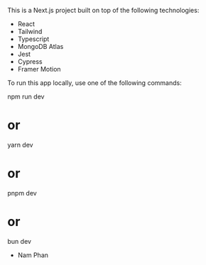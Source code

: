 This is a Next.js project built on top of the following technologies:

- React
- Tailwind
- Typescript
- MongoDB Atlas
- Jest
- Cypress
- Framer Motion

To run this app locally, use one of the following commands:

npm run dev
# or
yarn dev
# or
pnpm dev
# or
bun dev


- Nam Phan